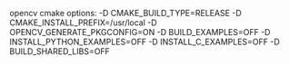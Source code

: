 opencv cmake options:
-D CMAKE_BUILD_TYPE=RELEASE 
-D CMAKE_INSTALL_PREFIX=/usr/local 
-D OPENCV_GENERATE_PKGCONFIG=ON 
-D BUILD_EXAMPLES=OFF 
-D INSTALL_PYTHON_EXAMPLES=OFF 
-D INSTALL_C_EXAMPLES=OFF 
-D BUILD_SHARED_LIBS=OFF
